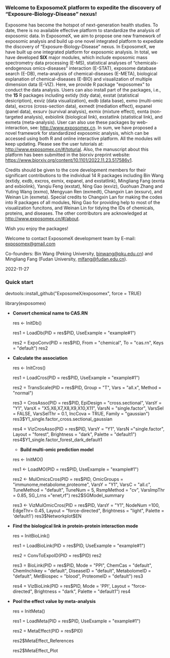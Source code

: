 ### Welcome to ExposomeX platform to expedite the discovery of “Exposure-Biology-Disease” nexus!
Exposome has become the hotspot of next-generation health studies. To date, there is no available effective platform to standardize the analysis of exposomic data. In ExposomeX, we aim to propose one new framework of exposomic analysis and build up one novel integrated platform to expediate the discovery of “Exposure-Biology-Disease” nexus. In ExposomeX, we have built up one integrated platform for exposomic analysis. In total, we have developed **SIX** major modules, which include exposomic mass spectrometry data processing (E-MS), statistical analyses of “chemicals-endogenous omics-diseases” interaction (E-STAT), exposome database search (E-DB), meta-analysis of chemical-diseases (E-META), biological explanation of chemical-diseases (E-BIO) and visualization of multiple dimension data (E-VIZ). Here, we provide R package "exposomex" to conduct the data analysis. Users can also install part of the packages, i.e., the **15** R packages including extidy (tidy data), exstat (statistical desicription), exviz (data visualization), exdb (data base), exmo (multi-omic data), excros (cross-section data), exmedt (mediation effect), expanel (panel data), exsurv (survival analysis), exmix (mixture effect), exnta (non-targeted analysis), exbiolink (biological link), exstatlink (statistical link), and exmeta (meta-analysis). User can also use these packages by web-interaction, see: http://www.exposomex.cn. In sum, we have proposed a novel framework for standardized exposomic analysis, which can be accessed using both R and online interactive platform. All the modules will keep updating. Please see the user tutorials at: http://www.exposomex.cn/#/toturial. Also, the manuscript about this platform has been submitted in the biorxiv preprint website: https://www.biorxiv.org/content/10.1101/2022.11.23.517586v1. 

Credits should be given to the core development members for their significant contributions to the individual 14 R packages including Bin Wang (extidy, exdb, excros, exmix, expanel, and exstatlink), Mingliang Fang (exnta and exbiolink), Yanqiu Feng (exstat), Ning Gao (exviz), Guohuan Zhang and Yuting Wang (exmo), Mengyuan Ren (exmedt), Changxin Lan (exsurv), and Weinan Lin (exmeta). Special credits to Changxin Lan for making the codes into R packages of all modules, Ning Gao for providing help to most of the visualization funcitons, and Weinan Lin for tidying the IDs of chemicals, proteins, and diseases. The other contributors are acknowledged at http://www.exposomex.cn/#/about.
  
Wish you enjoy the packages!
  
Welcome to contact ExposomeX development team by E-mail: exposomex@gmail.com

Co-founders: Bin Wang (Peking University, binwang@pku.edu.cn) and Mingliang Fang (Fudan University, mlfang@fudan.edu.cn). 

2022-11-27



### **Quick start** 

devtools::install_github("ExposomeX/exposomex", force = TRUE)

library(exposomex)


- **Convert chemical name to CAS.RN**

    res <- InitDb()

    res1 = LoadDb(PID = res$PID, 
                  UseExample = "example#1")
    
    res2 = ExpoConv(PID = res$PID,
                    From = "chemical",
                    To = "cas.rn",
                    Keys = "default")
    res2
    
    
- **Calculate the association**

    res <- InitCros()
    
    res1 = LoadCros(PID = res$PID,
                    UseExample = "example#1")
    
    res2 = TransScale(PID = res$PID, 
                      Group = "T", 
                      Vars = "all.x", 
                      Method = "normal")
    
    res3 = CrosAsso(PID = res$PID,
                    EpiDesign = "cross.sectional", 
                    VarsY = "Y1",
                    VarsX = "X5,X6,X7,X8,X9,X10,X11", 
                    VarsN = "single.factor",
                    VarsSel = FALSE, 
                    VarsSelThr = 0.1, 
                    IncCova = TRUE, 
                    Family = "gaussian")
    res3$Y1_single.factor_cross.sectional_gaussian
    
    res4 = VizCrosAsso(PID = res$PID,
                       VarsY = "Y1",
                       VarsN ="single.factor",
                       Layout = "forest",
                       Brightness = "dark",
                       Palette = "default1")
    res4$Y1_single.factor_forest_dark_default1 
    
    
    - **Build multi-omic prediction model**
    
    res <- InitMO()
    
    res1 <- LoadMO(PID = res$PID, 
                   UseExample = "example#1")
    
    res2 <- MulOmicsCros(PID = res$PID, 
                         OmicGroups = "immunome,metabolome,proteome",
                         VarsY = "Y1", 
                         VarsC = "all.c", 
                         TuneMethod = "default", 
                         TuneNum = 5, 
                         RsmpMethod = "cv",
                         VarsImpThr = 0.85,
                         SG_Lrns ="enet,rf")
    res2$SGModel_summary
    
    res3 <- VizMulOmicCros(PID = res$PID, 
                           VarsY = "Y1", 
                           NodeNum =100,
                           EdgeThr= 0.45,
                           Layout = "force-directed",
                           Brightness = "light",
                           Palette = 'default1')
    res3$Networkplot$EN


- **Find the biological link in protein-protein interaction mode**

    res = InitBioLink()
    
    res1 = LoadBioLink(PID = res$PID,
                       UseExample = "example#1")
    
    res2 = ConvToExpoID(PID = res$PID)
    res2
    
    res3 = BioLink(PID = res$PID, 
                   Mode = "PPI", 
                   ChemCas = "default",
                   ChemInchikey = "default",
                   DiseaseID = "default",
                   MetabolomeID = "default",
                   MetBiospec = "blood", 
                   ProteomeID = "default")
    res3
    
    res4 = VizBioLink(PID = res$PID, 
                      Mode = 'PPI', 
                      Layout = "force-directed",
                      Brightness = "dark", 
                      Palette = "default1")
    res4


- **Pool the effect value by meta-analysis**

    res = InitMeta()
    
    res1 = LoadMeta(PID = res$PID,
                    UseExample = "example#1")
    
    res2 = MetaEffect(PID = res$PID)
    
    res2$MetaEffect_References
    
    res2$MetaEffect_Plot
    
